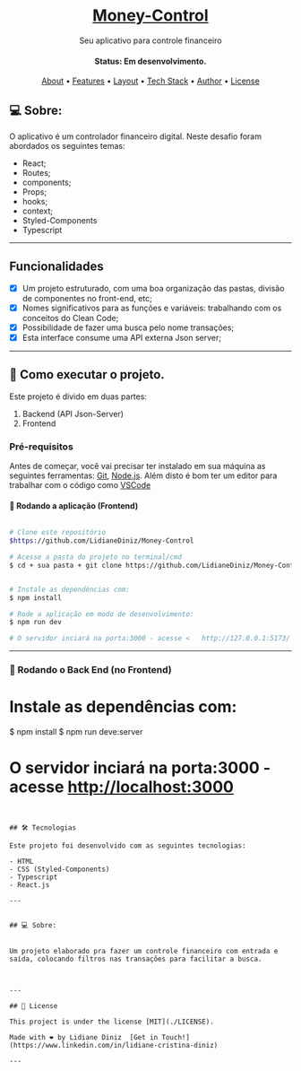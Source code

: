 <h1 align="center">
    <a href="#"> Money-Control </a>
</h1>

<p align="center"> Seu aplicativo para controle financeiro </p>

<h4 align="center"> 
	 Status: Em desenvolvimento.
</h4>

<p align="center">
 <a href="#-about">About</a> •
 <a href="#-Features">Features</a> •
 <a href="#-layout">Layout</a> • 
 <a href="#-tech-stack">Tech Stack</a> • 
 <a href="#-author">Author</a> • 
 <a href="#-license">License</a>

</p>

## 💻 Sobre:

O aplicativo é um controlador financeiro digital.
Neste desafio foram abordados os seguintes temas:

- React;
- Routes;
- components;
- Props;
- hooks;
- context;
- Styled-Components
- Typescript

---

## Funcionalidades

- [x] Um projeto estruturado, com uma boa organização das pastas, divisão de componentes no front-end, etc;
- [x] Nomes significativos para as funções e variáveis: trabalhando com os conceitos do Clean Code;
- [x] Possibilidade de fazer uma busca pelo nome transações;
- [x] Esta interface consume uma API externa Json server;

---

## 🚀 Como executar o projeto.

Este projeto é divido em duas partes:
1. Backend (API Json-Server) 
2. Frontend 


### Pré-requisitos

Antes de começar, você vai precisar ter instalado em sua máquina as seguintes ferramentas:
[Git](https://git-scm.com), [Node.js](https://nodejs.org/en/). 
Além disto é bom ter um editor para trabalhar com o código como [VSCode](https://code.visualstudio.com/)



#### 🎲 Rodando a aplicação (Frontend)

```bash

# Clone este repositório
$https://github.com/LidianeDiniz/Money-Control

# Acesse a pasta do projeto no terminal/cmd
$ cd + sua pasta + git clone https://github.com/LidianeDiniz/Money-Control


# Instale as dependências com:
$ npm install

# Rode a aplicação em modo de desenvolvimento:
$ npm run dev

# O servidor inciará na porta:3000 - acesse <   http://127.0.0.1:5173/ >
```
---

### 🎲 Rodando o Back End (no Frontend)

# Instale as dependências com:

$ npm install
$ npm run deve:server

# O servidor inciará na porta:3000 - acesse <http://localhost:3000>
```


## 🛠 Tecnologias

Este projeto foi desenvolvido com as seguintes tecnologias:

- HTML
- CSS (Styled-Components)
- Typescript
- React.js

---


## 💻 Sobre:


Um projeto elaborado pra fazer um controle financeiro com entrada e saída, colocando filtros nas transações para facilitar a busca.



---

## 📝 License

This project is under the license [MIT](./LICENSE).

Made with ❤️ by Lidiane Diniz  [Get in Touch!](https://www.linkedin.com/in/lidiane-cristina-diniz)

---
